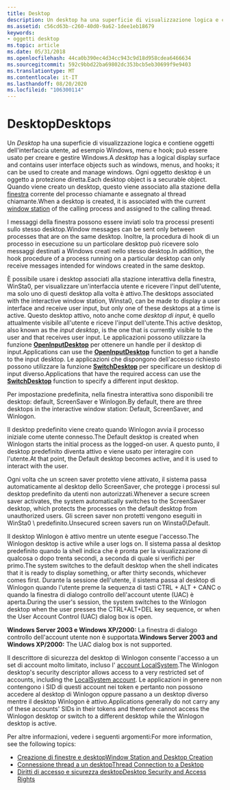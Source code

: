 ```yaml
---
title: Desktop
description: Un desktop ha una superficie di visualizzazione logica e contiene oggetti dell'interfaccia utente, ad esempio Windows, menu e hook; può essere usato per creare e gestire Windows.
ms.assetid: c56cd63b-c260-40d0-9a62-1dee1eb18679
keywords:
- oggetti desktop
ms.topic: article
ms.date: 05/31/2018
ms.openlocfilehash: 44ca0b390ec4d34cc943c9d18d958cdea6466634
ms.sourcegitcommit: 592c9bbd22ba69802dc353bcb5eb30699f9e9403
ms.translationtype: MT
ms.contentlocale: it-IT
ms.lasthandoff: 08/20/2020
ms.locfileid: "106300114"
---
```

# <a name="desktops"></a><span data-ttu-id="e4b44-104">Desktop</span><span class="sxs-lookup"><span data-stu-id="e4b44-104">Desktops</span></span>

<span data-ttu-id="e4b44-105">Un *Desktop* ha una superficie di visualizzazione logica e contiene oggetti dell'interfaccia utente, ad esempio Windows, menu e hook; può essere usato per creare e gestire Windows.</span><span class="sxs-lookup"><span data-stu-id="e4b44-105">A *desktop* has a logical display surface and contains user interface objects such as windows, menus, and hooks; it can be used to create and manage windows.</span></span> <span data-ttu-id="e4b44-106">Ogni oggetto desktop è un oggetto a protezione diretta.</span><span class="sxs-lookup"><span data-stu-id="e4b44-106">Each desktop object is a securable object.</span></span> <span data-ttu-id="e4b44-107">Quando viene creato un desktop, questo viene associato alla stazione della [finestra](window-stations.md) corrente del processo chiamante e assegnato al thread chiamante.</span><span class="sxs-lookup"><span data-stu-id="e4b44-107">When a desktop is created, it is associated with the current [window station](window-stations.md) of the calling process and assigned to the calling thread.</span></span>

<span data-ttu-id="e4b44-108">I messaggi della finestra possono essere inviati solo tra processi presenti sullo stesso desktop.</span><span class="sxs-lookup"><span data-stu-id="e4b44-108">Window messages can be sent only between processes that are on the same desktop.</span></span> <span data-ttu-id="e4b44-109">Inoltre, la procedura di hook di un processo in esecuzione su un particolare desktop può ricevere solo messaggi destinati a Windows creati nello stesso desktop.</span><span class="sxs-lookup"><span data-stu-id="e4b44-109">In addition, the hook procedure of a process running on a particular desktop can only receive messages intended for windows created in the same desktop.</span></span>

<span data-ttu-id="e4b44-110">È possibile usare i desktop associati alla stazione interattiva della finestra, WinSta0, per visualizzare un'interfaccia utente e ricevere l'input dell'utente, ma solo uno di questi desktop alla volta è attivo.</span><span class="sxs-lookup"><span data-stu-id="e4b44-110">The desktops associated with the interactive window station, Winsta0, can be made to display a user interface and receive user input, but only one of these desktops at a time is active.</span></span> <span data-ttu-id="e4b44-111">Questo desktop attivo, noto anche come *desktop di input*, è quello attualmente visibile all'utente e riceve l'input dell'utente.</span><span class="sxs-lookup"><span data-stu-id="e4b44-111">This active desktop, also known as the *input desktop*, is the one that is currently visible to the user and that receives user input.</span></span> <span data-ttu-id="e4b44-112">Le applicazioni possono utilizzare la funzione [**OpenInputDesktop**](/windows/win32/api/winuser/nf-winuser-openinputdesktop) per ottenere un handle per il desktop di input.</span><span class="sxs-lookup"><span data-stu-id="e4b44-112">Applications can use the [**OpenInputDesktop**](/windows/win32/api/winuser/nf-winuser-openinputdesktop) function to get a handle to the input desktop.</span></span> <span data-ttu-id="e4b44-113">Le applicazioni che dispongono dell'accesso richiesto possono utilizzare la funzione [**SwitchDesktop**](/windows/win32/api/winuser/nf-winuser-switchdesktop) per specificare un desktop di input diverso.</span><span class="sxs-lookup"><span data-stu-id="e4b44-113">Applications that have the required access can use the [**SwitchDesktop**](/windows/win32/api/winuser/nf-winuser-switchdesktop) function to specify a different input desktop.</span></span>

<span data-ttu-id="e4b44-114">Per impostazione predefinita, nella finestra interattiva sono disponibili tre desktop: default, ScreenSaver e Winlogon.</span><span class="sxs-lookup"><span data-stu-id="e4b44-114">By default, there are three desktops in the interactive window station: Default, ScreenSaver, and Winlogon.</span></span>

<span data-ttu-id="e4b44-115">Il desktop predefinito viene creato quando Winlogon avvia il processo iniziale come utente connesso.</span><span class="sxs-lookup"><span data-stu-id="e4b44-115">The Default desktop is created when Winlogon starts the initial process as the logged-on user.</span></span> <span data-ttu-id="e4b44-116">A questo punto, il desktop predefinito diventa attivo e viene usato per interagire con l'utente.</span><span class="sxs-lookup"><span data-stu-id="e4b44-116">At that point, the Default desktop becomes active, and it is used to interact with the user.</span></span>

<span data-ttu-id="e4b44-117">Ogni volta che un screen saver protetto viene attivato, il sistema passa automaticamente al desktop dello ScreenSaver, che protegge i processi sul desktop predefinito da utenti non autorizzati.</span><span class="sxs-lookup"><span data-stu-id="e4b44-117">Whenever a secure screen saver activates, the system automatically switches to the ScreenSaver desktop, which protects the processes on the default desktop from unauthorized users.</span></span> <span data-ttu-id="e4b44-118">Gli screen saver non protetti vengono eseguiti in WinSta0 \\ predefinito.</span><span class="sxs-lookup"><span data-stu-id="e4b44-118">Unsecured screen savers run on Winsta0\\Default.</span></span>

<span data-ttu-id="e4b44-119">Il desktop Winlogon è attivo mentre un utente esegue l'accesso.</span><span class="sxs-lookup"><span data-stu-id="e4b44-119">The Winlogon desktop is active while a user logs on.</span></span> <span data-ttu-id="e4b44-120">Il sistema passa al desktop predefinito quando la shell indica che è pronta per la visualizzazione di qualcosa o dopo trenta secondi, a seconda di quale si verifichi per primo.</span><span class="sxs-lookup"><span data-stu-id="e4b44-120">The system switches to the default desktop when the shell indicates that it is ready to display something, or after thirty seconds, whichever comes first.</span></span> <span data-ttu-id="e4b44-121">Durante la sessione dell'utente, il sistema passa al desktop di Winlogon quando l'utente preme la sequenza di tasti CTRL + ALT + CANC o quando la finestra di dialogo controllo dell'account utente (UAC) è aperta.</span><span class="sxs-lookup"><span data-stu-id="e4b44-121">During the user's session, the system switches to the Winlogon desktop when the user presses the CTRL+ALT+DEL key sequence, or when the User Account Control (UAC) dialog box is open.</span></span>

<span data-ttu-id="e4b44-122">**Windows Server 2003 e Windows XP/2000:** La finestra di dialogo controllo dell'account utente non è supportata.</span><span class="sxs-lookup"><span data-stu-id="e4b44-122">**Windows Server 2003 and Windows XP/2000:** The UAC dialog box is not supported.</span></span>

<span data-ttu-id="e4b44-123">Il descrittore di sicurezza del desktop di Winlogon consente l'accesso a un set di account molto limitato, incluso l' [account LocalSystem](/windows/desktop/Services/localsystem-account).</span><span class="sxs-lookup"><span data-stu-id="e4b44-123">The Winlogon desktop's security descriptor allows access to a very restricted set of accounts, including the [LocalSystem account](/windows/desktop/Services/localsystem-account).</span></span> <span data-ttu-id="e4b44-124">Le applicazioni in genere non contengono i SID di questi account nei token e pertanto non possono accedere al desktop di Winlogon oppure passano a un desktop diverso mentre il desktop Winlogon è attivo.</span><span class="sxs-lookup"><span data-stu-id="e4b44-124">Applications generally do not carry any of these accounts' SIDs in their tokens and therefore cannot access the Winlogon desktop or switch to a different desktop while the Winlogon desktop is active.</span></span>

<span data-ttu-id="e4b44-125">Per altre informazioni, vedere i seguenti argomenti:</span><span class="sxs-lookup"><span data-stu-id="e4b44-125">For more information, see the following topics:</span></span>

-   [<span data-ttu-id="e4b44-126">Creazione di finestre e desktop</span><span class="sxs-lookup"><span data-stu-id="e4b44-126">Window Station and Desktop Creation</span></span>](window-station-and-desktop-creation.md)
-   [<span data-ttu-id="e4b44-127">Connessione thread a un desktop</span><span class="sxs-lookup"><span data-stu-id="e4b44-127">Thread Connection to a Desktop</span></span>](thread-connection-to-a-desktop.md)
-   [<span data-ttu-id="e4b44-128">Diritti di accesso e sicurezza desktop</span><span class="sxs-lookup"><span data-stu-id="e4b44-128">Desktop Security and Access Rights</span></span>](desktop-security-and-access-rights.md)

 

 